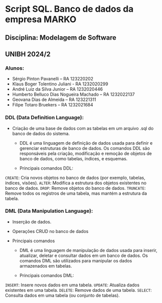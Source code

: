 # Script SQL. Banco de dados da empresa MARKO 

## Disciplina: Modelagem de Software
## UNIBH 2024/2


### Alunos:

- Sérgio Pinton Pavanelli – RA 123220202
- Klaus Boger Tolentino Juliani - RA 1232020299
- André Luiz da Silva Junior – RA 1232020446
- Humberto Belluco Dias Nogueira Machado – RA 1232022137
- Geovana Dias de Almeida – RA 123221311
- Filipe Totaro Bruekers – RA 1232021684


### DDL (Data Definition Language):

- Criação de uma base de dados com as tabelas em um arquivo .sql do banco de dados do sistema.

    - DDL é uma linguagem de definição de dados usada para definir e gerenciar estruturas de banco de dados. Os comandos DDL são responsáveis pela criação, modificação e remoção de objetos de banco de dados, como tabelas, índices, e esquemas.

    - Principais comandos DDL:

`CREATE`: Cria novos objetos no banco de dados (por exemplo, tabelas, índices, visões).
`ALTER`: Modifica a estrutura dos objetos existentes no banco de dados.
`DROP`: Remove objetos do banco de dados.
`TRUNCATE`: Remove todos os registros de uma tabela, mas mantém a estrutura da tabela.

### DML (Data Manipulation Language):

- Inserção de dados.
- Operações CRUD no banco de dados
- Principais comandos

    - DML é uma linguagem de manipulação de dados usada para inserir, atualizar, deletar e consultar dados em um banco de dados. Os comandos DML são utilizados para manipular os dados armazenados em tabelas.

    - Principais comandos DML:

`INSERT`: Insere novos dados em uma tabela.
`UPDATE`: Atualiza dados existentes em uma tabela.
`DELETE`: Remove dados de uma tabela.
`SELECT`: Consulta dados em uma tabela (ou conjunto de tabelas).

